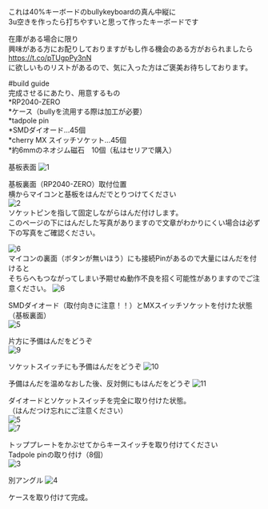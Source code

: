 これは40%キーボードのbullykeyboardの真ん中縦に  
3u空きを作ったら打ちやすいと思って作ったキーボードです  

在庫がある場合に限り  
興味がある方にお配りしておりますがもし作る機会のある方がおられましたら  
https://t.co/pTUgpPy3nN  
に欲しいものリストがあるので、気に入った方はご褒美お待ちしております。  
  
#build guide  
完成させるにあたり、用意するもの  
*RP2040-ZERO  
*ケース（bullyを流用する際は加工が必要）  
*tadpole pin  
*SMDダイオード…45個  
*cherry MX スイッチソケット…45個  
*約6mmのネオジム磁石　10個（私はセリアで購入）  
  

基板表面
![1](./img/build1.jpg)  

基板裏面（RP2040-ZERO）取付位置  
横からマイコンと基板をはんだでとりつけてください  
![2](./img/build2.jpg)  
ソケットピンを指して固定しながらはんだ付けします。  
このページの下にはんだした写真がありますので文章がわかりにくい場合は必ず下の写真をご確認ください。  
  
![6](./img/build6.jpg)  
マイコンの裏面（ボタンが無いほう）にも接続Pinがあるので大量にはんだを付けると  
そちらへもつながってしまい予期せぬ動作不良を招く可能性がありますのでご注意ください。
![6](./img/build6-1.jpg)  

  
SMDダイオード（取付向きに注意！！）とMXスイッチソケットを付けた状態（基板裏面）  
![5](./img/build8.jpg)  


片方に予備はんだをどうぞ  
![9](./img/build9.jpg)  

  
ソケットスイッチにも予備はんだをどうぞ
![10](./img/build10.jpg)  


予備はんだを温めなおした後、反対側にもはんだをどうぞ
![11](./img/build11.jpg)  

ダイオードとソケットスイッチを完全に取り付けた状態。  
（はんだつけ忘れにご注意ください）  
![5](./img/build5.jpg)  
![7](./img/build7.jpg)  

トッププレートをかぶせてからキースイッチを取り付けてください  
Tadpole pinの取り付け（8個）  
![3](./img/build3.jpg)  

別アングル
![4](./img/build4.jpg)  

ケースを取り付けて完成。
